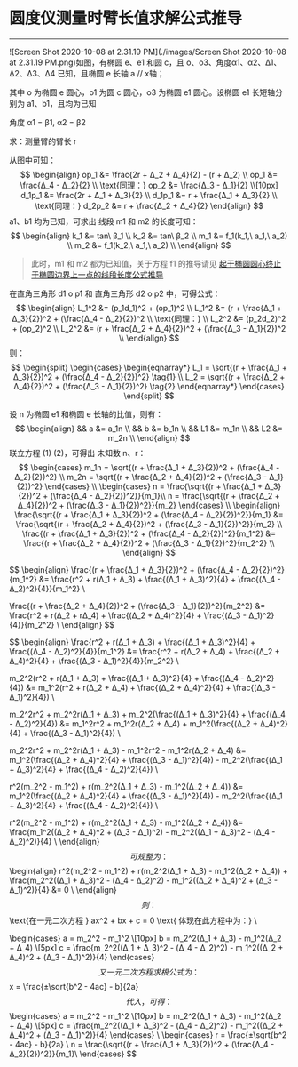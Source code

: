 #  圆度仪测量时臂长值求解公式推导

--------------------

![Screen Shot 2020-10-08 at 2.31.19 PM](./images/Screen Shot 2020-10-08 at 2.31.19 PM.png)如图，有椭圆 e、e1 和圆 c，且 o、o3、角度α1、α2、Δ1、Δ2、Δ3、Δ4 已知，且椭圆 e 长轴 a // x轴；

其中 o 为椭圆 e 圆心，o1 为圆 c 圆心，o3 为椭圆 e1 圆心。设椭圆 e1 长短轴分别为 a1、b1，且均为已知

角度 α1 = β1, α2 = β2

求：测量臂的臂长 r

从图中可知：
$$
\begin{align}
op_1 &= \frac{2r + Δ_2 + Δ_4}{2} - (r + Δ_2) \\
op_1 &= \frac{Δ_4 - Δ_2}{2} \\
\text{同理：} op_2 &= \frac{Δ_3 - Δ_1}{2} \\[10px]
d_1p_1 &= \frac{2r + Δ_1 + Δ_3}{2} \\
d_1p_1 &= r + \frac{Δ_1 + Δ_3}{2} \\
\text{同理：} d_2p_2 &= r + \frac{Δ_2 + Δ_4}{2}
\end{align}
$$
a1、b1 均为已知，可求出 线段 m1 和 m2 的长度可知：
$$
\begin{align}
k_1 &= tan\ β_1 \\
k_2 &= tan\ β_2 \\
m_1 &= f_1(k_1,\ a_1,\ a_2) \\
m_2 &= f_1(k_2,\ a_1,\ a_2) \\
\end{align}
$$

> 此时，m1 和 m2 都为已知值，关于方程 f1 的推导请见 [起于椭圆圆心终止于椭圆边界上一点的线段长度公式推导](./起于椭圆圆心终止于椭圆边界上一点的线段长度公式推导)

在直角三角形 d1 o p1 和 直角三角形 d2 o p2 中，可得公式：
$$
\begin{align}
L_1^2 &= (p_1d_1)^2 + (op_1)^2 \\
L_1^2 &= (r + \frac{Δ_1 + Δ_3}{2})^2 + (\frac{Δ_4 - Δ_2}{2})^2 \\
\text{同理：} \\
L_2^2 &= (p_2d_2)^2 + (op_2)^2 \\
L_2^2 &= (r + \frac{Δ_2 + Δ_4}{2})^2 + (\frac{Δ_3 - Δ_1}{2})^2 \\
\end{align}
$$
则：
$$
\begin{split}
\begin{cases}
\begin{eqnarray*}
L_1 = \sqrt{(r + \frac{Δ_1 + Δ_3}{2})^2 + (\frac{Δ_4 - Δ_2}{2})^2} \tag{1} \\
L_2 = \sqrt{(r + \frac{Δ_2 + Δ_4}{2})^2 + (\frac{Δ_3 - Δ_1}{2})^2} \tag{2}
\end{eqnarray*}
\end{cases}
\end{split}
$$


设 n 为椭圆 e1 和椭圆 e 长轴的比值，则有：
$$
\begin{align}
&& a &= a_1n \\
&& b &= b_1n \\
&& L1 &= m_1n \\
&& L2 &= m_2n \\
\end{align}
$$
联立方程 (1) (2)，可得出 未知数 n、r：
$$
\begin{cases}
m_1n = \sqrt{(r + \frac{Δ_1 + Δ_3}{2})^2 + (\frac{Δ_4 - Δ_2}{2})^2} \\
m_2n = \sqrt{(r + \frac{Δ_2 + Δ_4}{2})^2 + (\frac{Δ_3 - Δ_1}{2})^2}
\end{cases} \\
\begin{cases}
n = \frac{\sqrt{(r + \frac{Δ_1 + Δ_3}{2})^2 + (\frac{Δ_4 - Δ_2}{2})^2}}{m_1}\\
n = \frac{\sqrt{(r + \frac{Δ_2 + Δ_4}{2})^2 + (\frac{Δ_3 - Δ_1}{2})^2}}{m_2}
\end{cases} \\
\begin{align}
\frac{\sqrt{(r + \frac{Δ_1 + Δ_3}{2})^2 + (\frac{Δ_4 - Δ_2}{2})^2}}{m_1} &= \frac{\sqrt{(r + \frac{Δ_2 + Δ_4}{2})^2 + (\frac{Δ_3 - Δ_1}{2})^2}}{m_2} \\
\frac{(r + \frac{Δ_1 + Δ_3}{2})^2 + (\frac{Δ_4 - Δ_2}{2})^2}{m_1^2} &= \frac{(r + \frac{Δ_2 + Δ_4}{2})^2 + (\frac{Δ_3 - Δ_1}{2})^2}{m_2^2} \\
\end{align}
$$



$$
\begin{align}
\frac{(r + \frac{Δ_1 + Δ_3}{2})^2 + (\frac{Δ_4 - Δ_2}{2})^2}{m_1^2} &= \frac{r^2 + r(Δ_1 + Δ_3) + \frac{(Δ_1 + Δ_3)^2}{4} + \frac{(Δ_4 - Δ_2)^2}{4}}{m_1^2} \\

\frac{(r + \frac{Δ_2 + Δ_4}{2})^2 + (\frac{Δ_3 - Δ_1}{2})^2}{m_2^2} &= \frac{r^2 + r(Δ_2 + rΔ_4) + \frac{(Δ_2 + Δ_4)^2}{4} + \frac{(Δ_3 - Δ_1)^2}{4}}{m_2^2} \\
\end{align}
$$



$$
\begin{align}
\frac{r^2 + r(Δ_1 + Δ_3) + \frac{(Δ_1 + Δ_3)^2}{4} + \frac{(Δ_4 - Δ_2)^2}{4}}{m_1^2} &= \frac{r^2 + r(Δ_2 + Δ_4) + \frac{(Δ_2 + Δ_4)^2}{4} + \frac{(Δ_3 - Δ_1)^2}{4}}{m_2^2} \\

m_2^2(r^2 + r(Δ_1 + Δ_3) + \frac{(Δ_1 + Δ_3)^2}{4} + \frac{(Δ_4 - Δ_2)^2}{4}) &= m_1^2(r^2 + r(Δ_2 + Δ_4) + \frac{(Δ_2 + Δ_4)^2}{4} + \frac{(Δ_3 - Δ_1)^2}{4}) \\

m_2^2r^2 + m_2^2r(Δ_1 + Δ_3) + m_2^2(\frac{(Δ_1 + Δ_3)^2}{4} + \frac{(Δ_4 - Δ_2)^2}{4}) &= m_1^2r^2 + m_1^2r(Δ_2 + Δ_4) + m_1^2(\frac{(Δ_2 + Δ_4)^2}{4} + \frac{(Δ_3 - Δ_1)^2}{4}) \\

m_2^2r^2 + m_2^2r(Δ_1 + Δ_3) - m_1^2r^2 - m_1^2r(Δ_2 + Δ_4) &= m_1^2(\frac{(Δ_2 + Δ_4)^2}{4} + \frac{(Δ_3 - Δ_1)^2}{4}) - m_2^2(\frac{(Δ_1 + Δ_3)^2}{4} + \frac{(Δ_4 - Δ_2)^2}{4}) \\

r^2(m_2^2 - m_1^2) + r(m_2^2(Δ_1 + Δ_3) - m_1^2(Δ_2 + Δ_4)) &= m_1^2(\frac{(Δ_2 + Δ_4)^2}{4} + \frac{(Δ_3 - Δ_1)^2}{4}) - m_2^2(\frac{(Δ_1 + Δ_3)^2}{4} + \frac{(Δ_4 - Δ_2)^2}{4}) \\

r^2(m_2^2 - m_1^2) + r(m_2^2(Δ_1 + Δ_3) - m_1^2(Δ_2 + Δ_4)) &= \frac{m_1^2((Δ_2 + Δ_4)^2 + (Δ_3 - Δ_1)^2) - m_2^2((Δ_1 + Δ_3)^2 - (Δ_4 - Δ_2)^2)}{4} \\
\end{align}
$$
可规整为：
$$
\begin{align}
r^2(m_2^2 - m_1^2) + r(m_2^2(Δ_1 + Δ_3) - m_1^2(Δ_2 + Δ_4)) + \frac{m_2^2((Δ_1 + Δ_3)^2 - (Δ_4 - Δ_2)^2) - m_1^2((Δ_2 + Δ_4)^2 + (Δ_3 - Δ_1)^2)}{4} &= 0 \\
\end{align}
$$
则：
$$
\text{在一元二次方程 } ax^2 + bx + c = 0 \text{ 体现在此方程中为：} \\

\begin{cases}
a = m_2^2 - m_1^2 \\[10px]
b = m_2^2(Δ_1 + Δ_3) - m_1^2(Δ_2 + Δ_4) \\[5px]
c = \frac{m_2^2((Δ_1 + Δ_3)^2 - (Δ_4 - Δ_2)^2) - m_1^2((Δ_2 + Δ_4)^2 + (Δ_3 - Δ_1)^2)}{4}
\end{cases}
$$
又一元二次方程求根公式为：
$$
x = \frac{±\sqrt{b^2 - 4ac} - b}{2a}
$$
代入，可得：
$$
\begin{cases}
a = m_2^2 - m_1^2 \\[10px]
b = m_2^2(Δ_1 + Δ_3) - m_1^2(Δ_2 + Δ_4) \\[5px]
c = \frac{m_2^2((Δ_1 + Δ_3)^2 - (Δ_4 - Δ_2)^2) - m_1^2((Δ_2 + Δ_4)^2 + (Δ_3 - Δ_1)^2)}{4}
\end{cases} \\
\begin{cases}
r = \frac{±\sqrt{b^2 - 4ac} - b}{2a} \\
n = \frac{\sqrt{(r + \frac{Δ_1 + Δ_3}{2})^2 + (\frac{Δ_4 - Δ_2}{2})^2}}{m_1}\\
\end{cases}
$$


